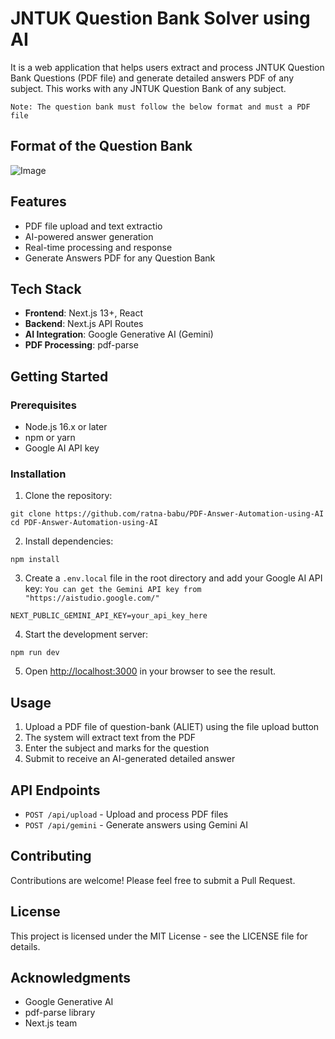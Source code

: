 # JNTUK Question Bank Solver using AI

It is a web application that helps users extract and process JNTUK Question Bank Questions (PDF file) and generate detailed answers PDF of any subject.
This works with any JNTUK Question Bank of any subject.

``` Note: The question bank must follow the below format and must a PDF file ```
## Format of the Question Bank
![Image](https://github.com/user-attachments/assets/45412af1-97ec-452c-bb9a-db008a03db40)

## Features

- PDF file upload and text extractio
- AI-powered answer generation 
- Real-time processing and response
- Generate Answers PDF for any Question Bank

## Tech Stack

- **Frontend**: Next.js 13+, React
- **Backend**: Next.js API Routes
- **AI Integration**: Google Generative AI (Gemini)
- **PDF Processing**: pdf-parse

## Getting Started

### Prerequisites

- Node.js 16.x or later
- npm or yarn
- Google AI API key

### Installation

1. Clone the repository:
```
git clone https://github.com/ratna-babu/PDF-Answer-Automation-using-AI
cd PDF-Answer-Automation-using-AI
```

2. Install dependencies:
```
npm install
```

3. Create a `.env.local` file in the root directory and add your Google AI API key:
   ```You can get the Gemini API key from "https://aistudio.google.com/" ```
```
NEXT_PUBLIC_GEMINI_API_KEY=your_api_key_here
```


4. Start the development server:
```
npm run dev
```

5. Open [http://localhost:3000](http://localhost:3000) in your browser to see the result.

## Usage

1. Upload a PDF file of question-bank (ALIET) using the file upload button
2. The system will extract text from the PDF
3. Enter the subject and marks for the question
4. Submit to receive an AI-generated detailed answer

## API Endpoints

- `POST /api/upload` - Upload and process PDF files
- `POST /api/gemini` - Generate answers using Gemini AI

## Contributing

Contributions are welcome! Please feel free to submit a Pull Request.

## License

This project is licensed under the MIT License - see the LICENSE file for details.

## Acknowledgments

- Google Generative AI
- pdf-parse library
- Next.js team
